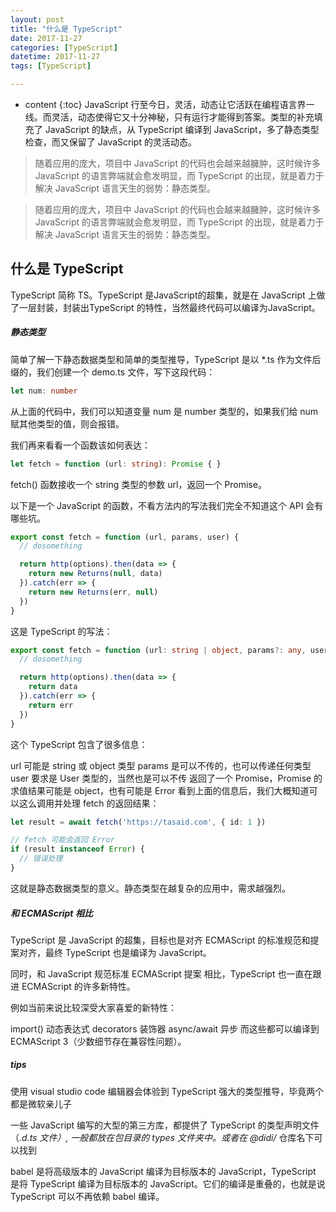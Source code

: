```yaml
---
layout: post
title: "什么是 TypeScript"
date: 2017-11-27
categories: [TypeScript]
datetime: 2017-11-27
tags: [TypeScript]

---
```


* content
{:toc}
JavaScript 行至今日，灵活，动态让它活跃在编程语言界一线。而灵活，动态使得它又十分神秘，只有运行才能得到答案。类型的补充填充了 JavaScript 的缺点，从 TypeScript 编译到 JavaScript，多了静态类型检查，而又保留了 JavaScript 的灵活动态。
<!-- more -->

>随着应用的庞大，项目中 JavaScript 的代码也会越来越臃肿，这时候许多 JavaScript 的语言弊端就会愈发明显，而 TypeScript 的出现，就是着力于解决 JavaScript 语言天生的弱势：静态类型。

>随着应用的庞大，项目中 JavaScript 的代码也会越来越臃肿，这时候许多 JavaScript 的语言弊端就会愈发明显，而 TypeScript 的出现，就是着力于解决 JavaScript 语言天生的弱势：静态类型。

什么是 TypeScript
---
  TypeScript 简称 TS。TypeScript 是JavaScript的超集，就是在 JavaScript 上做了一层封装，封装出TypeScript 的特性，当然最终代码可以编译为JavaScript。

##### 静态类型

简单了解一下静态数据类型和简单的类型推导，TypeScript 是以 *.ts 作为文件后缀的，我们创建一个 demo.ts 文件，写下这段代码：
```ts
let num: number
```
从上面的代码中，我们可以知道变量 num 是 number 类型的，如果我们给 num 赋其他类型的值，则会报错。

我们再来看看一个函数该如何表达：
```ts
let fetch = function (url: string): Promise { }
```
fetch() 函数接收一个 string 类型的参数 url，返回一个 Promise。

以下是一个 JavaScript 的函数，不看方法内的写法我们完全不知道这个 API 会有哪些坑。

```js
export const fetch = function (url, params, user) {
  // dosomething

  return http(options).then(data => {
    return new Returns(null, data)
  }).catch(err => {
    return new Returns(err, null)
  })
}
```
这是 TypeScript 的写法：

```ts
export const fetch = function (url: string | object, params?: any, user?: User): Promise<object | Error> {
  // dosomething

  return http(options).then(data => {
    return data
  }).catch(err => {
    return err
  })
}
```
这个 TypeScript 包含了很多信息：

url 可能是 string 或 object 类型
params 是可以不传的，也可以传递任何类型
user 要求是 User 类型的，当然也是可以不传
返回了一个 Promise，Promise 的求值结果可能是 object，也有可能是 Error
看到上面的信息后，我们大概知道可以这么调用并处理 fetch 的返回结果：
```ts
let result = await fetch('https://tasaid.com', { id: 1 })

// fetch 可能会返回 Error
if (result instanceof Error) {
  // 错误处理
}
```
这就是静态数据类型的意义。静态类型在越复杂的应用中，需求越强烈。

##### 和 ECMAScript 相比
TypeScript 是 JavaScript 的超集，目标也是对齐 ECMAScript 的标准规范和提案对齐，最终 TypeScript 也是编译为 JavaScript。

同时，和 JavaScript 规范标准 ECMAScript 提案 相比，TypeScript 也一直在跟进 ECMAScript 的许多新特性。

例如当前来说比较深受大家喜爱的新特性：

import() 动态表达式
decorators 装饰器
async/await 异步
而这些都可以编译到 ECMAScript 3（少数细节存在兼容性问题）。

##### tips
使用 visual studio code 编辑器会体验到 TypeScript 强大的类型推导，毕竟两个都是微软亲儿子

一些 JavaScript 编写的大型的第三方库，都提供了 TypeScript 的类型声明文件（*.d.ts 文件）, 一般都放在包目录的 types 文件夹中。或者在 @didi/* 仓库名下可以找到

babel 是将高级版本的 JavaScript 编译为目标版本的 JavaScript，TypeScript 是将 TypeScript 编译为目标版本的 JavaScript。它们的编译是重叠的，也就是说 TypeScript 可以不再依赖 babel 编译。
